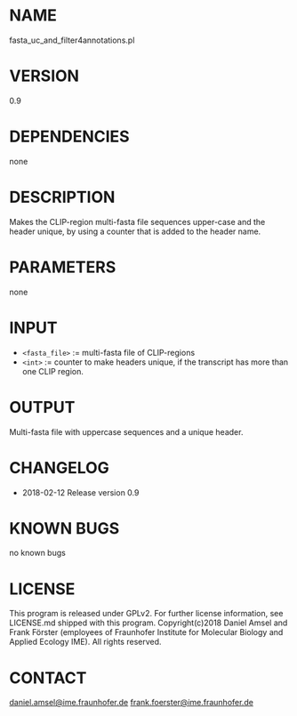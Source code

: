 # NAME
fasta_uc_and_filter4annotations.pl
# VERSION
0.9
# DEPENDENCIES
none
# DESCRIPTION
Makes the CLIP-region multi-fasta file sequences upper-case and the header unique, by using a counter that is added to the header name.
# PARAMETERS
none
# INPUT
- `<fasta_file>` := multi-fasta file of CLIP-regions
- `<int>` := counter to make headers unique, if the transcript has more than one CLIP region.
# OUTPUT
Multi-fasta file with uppercase sequences and a unique header.
# CHANGELOG
- 2018-02-12 Release version 0.9
# KNOWN BUGS
no known bugs
# LICENSE
This program is released under GPLv2. For further license information, see LICENSE.md shipped with this program.
Copyright(c)2018 Daniel Amsel and Frank Förster (employees of Fraunhofer Institute for Molecular Biology and Applied Ecology IME).
All rights reserved.
# CONTACT
daniel.amsel@ime.fraunhofer.de
frank.foerster@ime.fraunhofer.de
